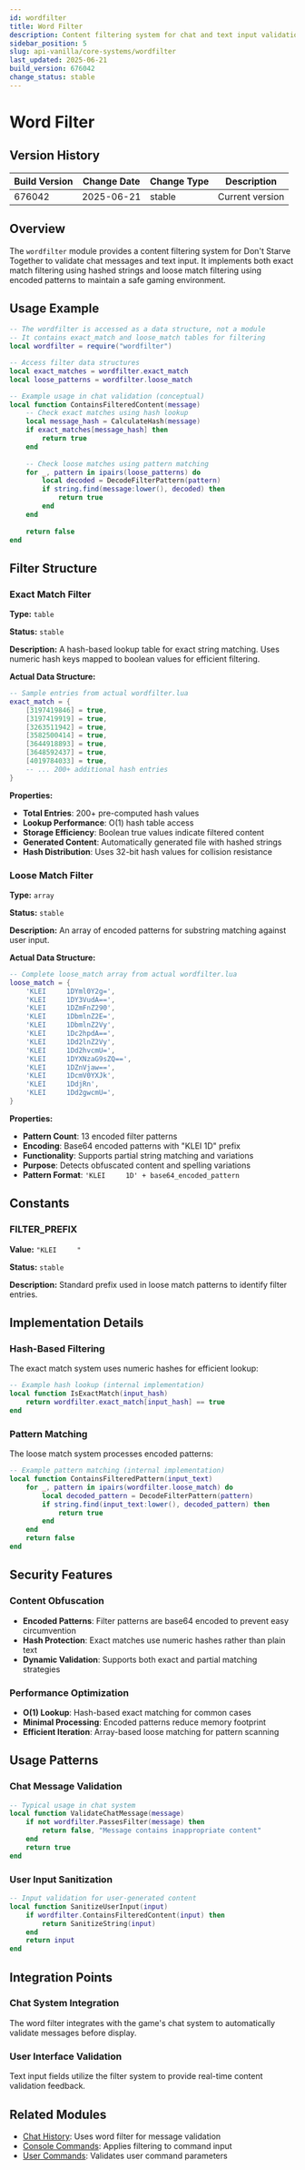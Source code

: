 ```yaml
---
id: wordfilter
title: Word Filter
description: Content filtering system for chat and text input validation
sidebar_position: 5
slug: api-vanilla/core-systems/wordfilter
last_updated: 2025-06-21
build_version: 676042
change_status: stable
---
```


# Word Filter

## Version History
| Build Version | Change Date | Change Type | Description |
|---|----|----|----|
| 676042 | 2025-06-21 | stable | Current version |

## Overview

The `wordfilter` module provides a content filtering system for Don't Starve Together to validate chat messages and text input. It implements both exact match filtering using hashed strings and loose match filtering using encoded patterns to maintain a safe gaming environment.

## Usage Example

```lua
-- The wordfilter is accessed as a data structure, not a module
-- It contains exact_match and loose_match tables for filtering
local wordfilter = require("wordfilter")

-- Access filter data structures
local exact_matches = wordfilter.exact_match
local loose_patterns = wordfilter.loose_match

-- Example usage in chat validation (conceptual)
local function ContainsFilteredContent(message)
    -- Check exact matches using hash lookup
    local message_hash = CalculateHash(message)
    if exact_matches[message_hash] then
        return true
    end
    
    -- Check loose matches using pattern matching  
    for _, pattern in ipairs(loose_patterns) do
        local decoded = DecodeFilterPattern(pattern)
        if string.find(message:lower(), decoded) then
            return true
        end
    end
    
    return false
end
```

## Filter Structure

### Exact Match Filter

**Type:** `table`

**Status:** `stable`

**Description:** A hash-based lookup table for exact string matching. Uses numeric hash keys mapped to boolean values for efficient filtering.

**Actual Data Structure:**
```lua
-- Sample entries from actual wordfilter.lua
exact_match = {
    [3197419846] = true,
    [3197419919] = true,
    [3263511942] = true,
    [3582500414] = true,
    [3644918893] = true,
    [3648592437] = true,
    [4019784033] = true,
    -- ... 200+ additional hash entries
}
```

**Properties:**
- **Total Entries**: 200+ pre-computed hash values
- **Lookup Performance**: O(1) hash table access
- **Storage Efficiency**: Boolean true values indicate filtered content
- **Generated Content**: Automatically generated file with hashed strings
- **Hash Distribution**: Uses 32-bit hash values for collision resistance

### Loose Match Filter

**Type:** `array`

**Status:** `stable`

**Description:** An array of encoded patterns for substring matching against user input.

**Actual Data Structure:**
```lua
-- Complete loose_match array from actual wordfilter.lua
loose_match = {
    'KLEI     1DYml0Y2g=',
    'KLEI     1DY3VudA==',
    'KLEI     1DZmFnZ290',
    'KLEI     1DbmlnZ2E=',
    'KLEI     1DbmlnZ2Vy',
    'KLEI     1Dc2hpdA==',
    'KLEI     1Dd2lnZ2Vy',
    'KLEI     1Dd2hvcmU=',
    'KLEI     1DYXNzaG9sZQ==',
    'KLEI     1DZnVjaw==',
    'KLEI     1DcmV0YXJk',
    'KLEI     1DdjRn',
    'KLEI     1Dd2gwcmU=',
}
```

**Properties:**
- **Pattern Count**: 13 encoded filter patterns
- **Encoding**: Base64 encoded patterns with "KLEI     1D" prefix
- **Functionality**: Supports partial string matching and variations
- **Purpose**: Detects obfuscated content and spelling variations
- **Pattern Format**: `'KLEI     1D' + base64_encoded_pattern`

## Constants

### FILTER_PREFIX

**Value:** `"KLEI     "`

**Status:** `stable`

**Description:** Standard prefix used in loose match patterns to identify filter entries.

## Implementation Details

### Hash-Based Filtering

The exact match system uses numeric hashes for efficient lookup:

```lua
-- Example hash lookup (internal implementation)
local function IsExactMatch(input_hash)
    return wordfilter.exact_match[input_hash] == true
end
```

### Pattern Matching

The loose match system processes encoded patterns:

```lua
-- Example pattern matching (internal implementation)
local function ContainsFilteredPattern(input_text)
    for _, pattern in ipairs(wordfilter.loose_match) do
        local decoded_pattern = DecodeFilterPattern(pattern)
        if string.find(input_text:lower(), decoded_pattern) then
            return true
        end
    end
    return false
end
```

## Security Features

### Content Obfuscation

- **Encoded Patterns**: Filter patterns are base64 encoded to prevent easy circumvention
- **Hash Protection**: Exact matches use numeric hashes rather than plain text
- **Dynamic Validation**: Supports both exact and partial matching strategies

### Performance Optimization

- **O(1) Lookup**: Hash-based exact matching for common cases
- **Minimal Processing**: Encoded patterns reduce memory footprint
- **Efficient Iteration**: Array-based loose matching for pattern scanning

## Usage Patterns

### Chat Message Validation

```lua
-- Typical usage in chat system
local function ValidateChatMessage(message)
    if not wordfilter.PassesFilter(message) then
        return false, "Message contains inappropriate content"
    end
    return true
end
```

### User Input Sanitization

```lua
-- Input validation for user-generated content
local function SanitizeUserInput(input)
    if wordfilter.ContainsFilteredContent(input) then
        return SanitizeString(input)
    end
    return input
end
```

## Integration Points

### Chat System Integration

The word filter integrates with the game's chat system to automatically validate messages before display.

### User Interface Validation

Text input fields utilize the filter system to provide real-time content validation feedback.

## Related Modules

- [Chat History](./chathistory.md): Uses word filter for message validation
- [Console Commands](./consolecommands.md): Applies filtering to command input
- [User Commands](./usercommands.md): Validates user command parameters
